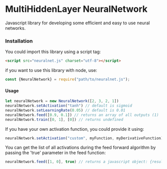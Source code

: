 # MultiHiddenLayer NeuralNetwork
Javascript library for developing some efficient and easy to use neural networks.

### Installation
You could import this library using a script tag:
```html
<script src="neuralnet.js" charset="utf-8"></script>
```
if you want to use this library with node, use:
```javascript
const {NeuralNetwork} = require("path/to/neuralnet.js");
```

#### Usage
```javascript
let neuralNetwork = new NeuralNetwork([2, 3, 2, 1])
neuralNetwork.setActivation("tanh") // default is sigmoid
neuralNetwork.setLearningRate(0.05) // default is 0.01
neuralNetwork.feed([0.9, 0.1]) // returns an array of all outputs (1)
neuralNetwork.train([0, 1], [0]) // returns undefined
```
If you have your own activation function, you could provide it using:
```javascript
neuralNetwork.setActivation("custom", myFunction, myDerivativeFunction)
```
You can get the list of all activations during the feed forward algorithm by passing the 'true' parameter in the feed function:
```javascript
neuralNetwork.feed([1, 0], true) // returns a javascript object: {result: (output), saved: (2d array of activations)}

```
